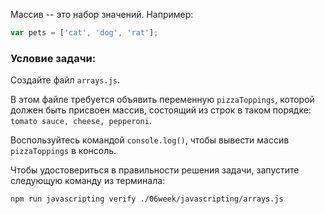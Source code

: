 Массив -- это набор значений. Например:

```js
var pets = ['cat', 'dog', 'rat'];
```

### Условие задачи:

Создайте файл `arrays.js`.

В этом файле требуется объявить переменную `pizzaToppings`, которой должен быть присвоен массив, состоящий из строк в таком порядке: `tomato sauce, cheese, pepperoni`.

Воспользуйтесь командой `console.log()`, чтобы вывести массив `pizzaToppings` в консоль.

Чтобы удостовериться в правильности решения задачи, запустите следующую команду из терминала:

```bash
npm run javascripting verify ./06week/javascripting/arrays.js
```
